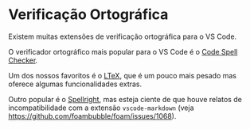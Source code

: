 # Verificação Ortográfica

Existem muitas extensões de verificação ortográfica para o VS Code.

O verificador ortográfico mais popular para o VS Code é o [Code Spell Checker](https://marketplace.visualstudio.com/items?itemName=streetsidesoftware.code-spell-checker).

Um dos nossos favoritos é o [LTeX](https://marketplace.visualstudio.com/items?itemName=valentjn.vscode-ltex&ssr=false#overview), que é um pouco mais pesado mas oferece algumas funcionalidades extras.

Outro popular é o [Spellright](https://marketplace.visualstudio.com/items?itemName=ban.spellright), mas esteja ciente de que houve relatos de incompatibilidade com a extensão `vscode-markdown` (veja https://github.com/foambubble/foam/issues/1068).
